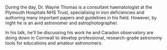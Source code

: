 During the day, Dr. Wayne Thomas is a consultant haematologist at the Plymouth Hospitals NHS Trust, specialising in iron deficiencies and authoring many important papers and guidelines in his field. However, by night he is an avid astronomer and astrophotographer. 

In his talk, he'll be discussing his work he and Caradon observatory are doing down in Cornwall to develop professional, research-grade astronomy tools for educations and amateur astronomers. 